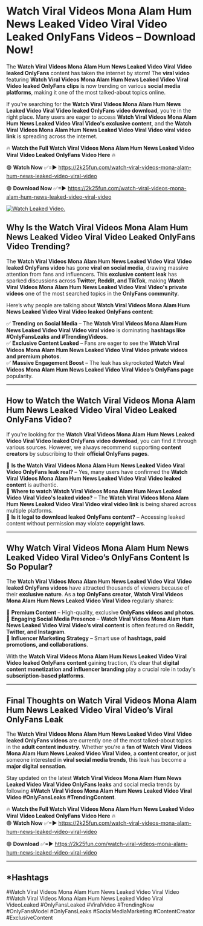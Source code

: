 # Watch Viral Videos Mona Alam Hum News Leaked Video Viral Video Leaked OnlyFans Videos – Download Now!

The **Watch Viral Videos Mona Alam Hum News Leaked Video Viral Video leaked OnlyFans** content has taken the internet by storm! The **viral video** featuring **Watch Viral Videos Mona Alam Hum News Leaked Video Viral Video leaked OnlyFans clips** is now trending on various **social media platforms**, making it one of the most talked-about topics online.  

If you're searching for the **Watch Viral Videos Mona Alam Hum News Leaked Video Viral Video leaked OnlyFans video download**, you’re in the right place. Many users are eager to access **Watch Viral Videos Mona Alam Hum News Leaked Video Viral Video's exclusive content**, and the **Watch Viral Videos Mona Alam Hum News Leaked Video Viral Video viral video link** is spreading across the internet.  

🔥 **Watch the Full Watch Viral Videos Mona Alam Hum News Leaked Video Viral Video Leaked OnlyFans Video Here** 🔥  

🟢 **Watch Now** ✅=► https://2k25fun.com/watch-viral-videos-mona-alam-hum-news-leaked-video-viral-video

🟢 **Download Now** ✅=► https://2k25fun.com/watch-viral-videos-mona-alam-hum-news-leaked-video-viral-video

[![Watch Leaked Video.](https://miro.medium.com/v2/resize:fit:828/format:webp/1*cilzJN44JGOrTw9NJCrNHA.gif "Watch Leaked Video")](https://2k25fun.com/watch-viral-videos-mona-alam-hum-news-leaked-video-viral-video)

## **Why Is the Watch Viral Videos Mona Alam Hum News Leaked Video Viral Video Leaked OnlyFans Video Trending?**  

The **Watch Viral Videos Mona Alam Hum News Leaked Video Viral Video leaked OnlyFans video** has gone **viral on social media**, drawing massive attention from fans and influencers. This **exclusive content leak** has sparked discussions across **Twitter, Reddit, and TikTok**, making **Watch Viral Videos Mona Alam Hum News Leaked Video Viral Video's private videos** one of the most searched topics in the **OnlyFans community**.  

Here’s why people are talking about **Watch Viral Videos Mona Alam Hum News Leaked Video Viral Video leaked OnlyFans content**:  

✅ **Trending on Social Media** – The **Watch Viral Videos Mona Alam Hum News Leaked Video Viral Video viral video** is dominating **hashtags like #OnlyFansLeaks and #TrendingVideos**.  
✅ **Exclusive Content Leaked** – Fans are eager to see the **Watch Viral Videos Mona Alam Hum News Leaked Video Viral Video private videos and premium photos**.  
✅ **Massive Engagement Boost** – The leak has skyrocketed **Watch Viral Videos Mona Alam Hum News Leaked Video Viral Video’s OnlyFans page** popularity.  

---

## **How to Watch the Watch Viral Videos Mona Alam Hum News Leaked Video Viral Video Leaked OnlyFans Video?**  

If you're looking for the **Watch Viral Videos Mona Alam Hum News Leaked Video Viral Video leaked OnlyFans video download**, you can find it through various sources. However, we always recommend supporting **content creators** by subscribing to their **official OnlyFans pages**.  

🔹 **Is the Watch Viral Videos Mona Alam Hum News Leaked Video Viral Video OnlyFans leak real?** – Yes, many users have confirmed the **Watch Viral Videos Mona Alam Hum News Leaked Video Viral Video leaked content** is authentic.  
🔹 **Where to watch Watch Viral Videos Mona Alam Hum News Leaked Video Viral Video's leaked video?** – The **Watch Viral Videos Mona Alam Hum News Leaked Video Viral Video viral video link** is being shared across multiple platforms.  
🔹 **Is it legal to download leaked OnlyFans content?** – Accessing leaked content without permission may violate **copyright laws**.  

---

## **Why Watch Viral Videos Mona Alam Hum News Leaked Video Viral Video’s OnlyFans Content Is So Popular?**  

The **Watch Viral Videos Mona Alam Hum News Leaked Video Viral Video leaked OnlyFans videos** have attracted thousands of viewers because of their **exclusive nature**. As a **top OnlyFans creator**, **Watch Viral Videos Mona Alam Hum News Leaked Video Viral Video** regularly shares:  

📌 **Premium Content** – High-quality, exclusive **OnlyFans videos and photos**.  
📌 **Engaging Social Media Presence** – **Watch Viral Videos Mona Alam Hum News Leaked Video Viral Video’s viral content** is often featured on **Reddit, Twitter, and Instagram**.  
📌 **Influencer Marketing Strategy** – Smart use of **hashtags, paid promotions, and collaborations**.  

With the **Watch Viral Videos Mona Alam Hum News Leaked Video Viral Video leaked OnlyFans content** gaining traction, it’s clear that **digital content monetization and influencer branding** play a crucial role in today's **subscription-based platforms**.  

---

## **Final Thoughts on Watch Viral Videos Mona Alam Hum News Leaked Video Viral Video’s Viral OnlyFans Leak**  

The **Watch Viral Videos Mona Alam Hum News Leaked Video Viral Video leaked OnlyFans videos** are currently one of the most talked-about topics in the **adult content industry**. Whether you're a **fan of Watch Viral Videos Mona Alam Hum News Leaked Video Viral Video**, a **content creator**, or just someone interested in **viral social media trends**, this leak has become a **major digital sensation**.  

Stay updated on the latest **Watch Viral Videos Mona Alam Hum News Leaked Video Viral Video OnlyFans leaks** and social media trends by following **#Watch Viral Videos Mona Alam Hum News Leaked Video Viral Video #OnlyFansLeaks #TrendingContent**.  

🔥 **Watch the Full Watch Viral Videos Mona Alam Hum News Leaked Video Viral Video Leaked OnlyFans Video Here** 🔥  
🟢 **Watch Now** ✅=► https://2k25fun.com/watch-viral-videos-mona-alam-hum-news-leaked-video-viral-video

🟢 **Download** ✅=► https://2k25fun.com/watch-viral-videos-mona-alam-hum-news-leaked-video-viral-video

---

## *Hashtags
#Watch Viral Videos Mona Alam Hum News Leaked Video Viral Video #Watch Viral Videos Mona Alam Hum News Leaked Video Viral VideoLeaked #OnlyFansLeaked #ViralVideo #TrendingNow #OnlyFansModel #OnlyFansLeaks #SocialMediaMarketing #ContentCreator #ExclusiveContent  